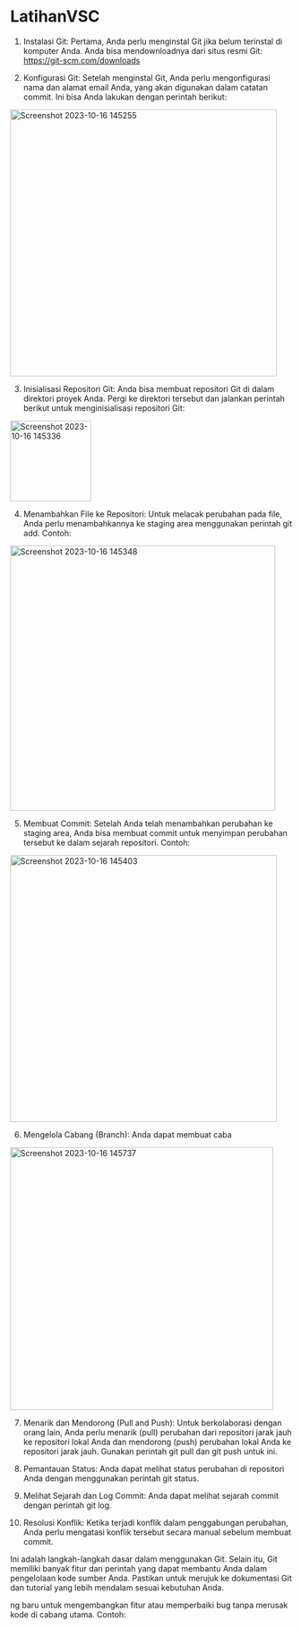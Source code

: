 # LatihanVSC

1. Instalasi Git:
Pertama, Anda perlu menginstal Git jika belum terinstal di komputer Anda. Anda bisa mendownloadnya dari situs resmi Git: https://git-scm.com/downloads

2. Konfigurasi Git:
Setelah menginstal Git, Anda perlu mengonfigurasi nama dan alamat email Anda, yang akan digunakan dalam catatan commit. Ini bisa Anda lakukan dengan perintah berikut:
<img width="476" alt="Screenshot 2023-10-16 145255" src="https://github.com/ekarahayu24/LatihanVSC/assets/147680283/0a9b5f25-1725-4ae9-830e-1947acbec270">

3. Inisialisasi Repositori Git:
Anda bisa membuat repositori Git di dalam direktori proyek Anda. Pergi ke direktori tersebut dan jalankan perintah berikut untuk menginisialisasi repositori Git:
<img width="144" alt="Screenshot 2023-10-16 145336" src="https://github.com/ekarahayu24/LatihanVSC/assets/147680283/bfdb7c9e-591e-4725-b69d-bb161c6fa3de">

4. Menambahkan File ke Repositori:
Untuk melacak perubahan pada file, Anda perlu menambahkannya ke staging area menggunakan perintah git add. Contoh:
<img width="473" alt="Screenshot 2023-10-16 145348" src="https://github.com/ekarahayu24/LatihanVSC/assets/147680283/16fcb084-c6f0-4baf-9ed3-65ca74ff03d2">

5. Membuat Commit:
Setelah Anda telah menambahkan perubahan ke staging area, Anda bisa membuat commit untuk menyimpan perubahan tersebut ke dalam sejarah repositori. Contoh:
<img width="476" alt="Screenshot 2023-10-16 145403" src="https://github.com/ekarahayu24/LatihanVSC/assets/147680283/7a34b25a-b8a2-469e-bd9a-58502368c2da">

6. Mengelola Cabang (Branch):
Anda dapat membuat caba
<img width="469" alt="Screenshot 2023-10-16 145737" src="https://github.com/ekarahayu24/LatihanVSC/assets/147680283/f8277d72-3673-4ef5-8aa2-c48a74dfe102">

7. Menarik dan Mendorong (Pull and Push):
Untuk berkolaborasi dengan orang lain, Anda perlu menarik (pull) perubahan dari repositori jarak jauh ke repositori lokal Anda dan mendorong (push) perubahan lokal Anda ke repositori jarak jauh. Gunakan perintah git pull dan git push untuk ini.

8. Pemantauan Status:
Anda dapat melihat status perubahan di repositori Anda dengan menggunakan perintah git status.

9. Melihat Sejarah dan Log Commit:
Anda dapat melihat sejarah commit dengan perintah git log.

10. Resolusi Konflik:
Ketika terjadi konflik dalam penggabungan perubahan, Anda perlu mengatasi konflik tersebut secara manual sebelum membuat commit.

Ini adalah langkah-langkah dasar dalam menggunakan Git. Selain itu, Git memiliki banyak fitur dan perintah yang dapat membantu Anda dalam pengelolaan kode sumber Anda. Pastikan untuk merujuk ke dokumentasi Git dan tutorial yang lebih mendalam sesuai kebutuhan Anda.






ng baru untuk mengembangkan fitur atau memperbaiki bug tanpa merusak kode di cabang utama. Contoh:




